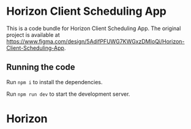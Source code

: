 
  # Horizon Client Scheduling App

  This is a code bundle for Horizon Client Scheduling App. The original project is available at https://www.figma.com/design/5AdifPFUWG7KWGxzDMIoQi/Horizon-Client-Scheduling-App.

  ## Running the code

  Run `npm i` to install the dependencies.

  Run `npm run dev` to start the development server.
  # Horizon
